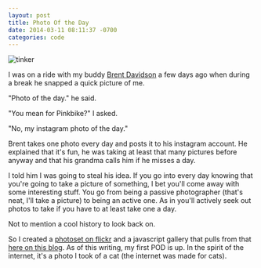 ```yaml
---
layout: post
title: Photo Of the Day
date: 2014-03-11 08:11:37 -0700
categories: code
---
```


![tinker](https://farm8.staticflickr.com/7316/13067793313_351de6f7b5.jpg)

I was on a ride with my buddy [Brent Davidson](http://brentdavidson.me) a few days ago when during a break he snapped a quick picture of me.

"Photo of the day." he said.

"You mean for Pinkbike?" I asked.

"No, my instagram photo of the day."

Brent takes one photo every day and posts it to his instagram account. He explained that it's fun, he was taking at least that many pictures before anyway and that his grandma calls him if he misses a day.

I told him I was going to steal his idea. If you go into every day knowing that you're going to take a picture of something, I bet you'll come away with some interesting stuff. You go from being a passive photographer (that's neat, I'll take a picture) to being an active one. As in you'll actively seek out photos to take if you have to at least take one a day.

Not to mention a cool history to look back on.

So I created a [photoset on flickr](https://secure.flickr.com/photos/103377679@N03/sets/72157642172999344/) and a javascript gallery that pulls from that [here on this blog](http://pedaldrivenprogramming.com/pod/). As of this writing, my first POD is up. In the spirit of the internet, it's a photo I took of a cat (the internet was made for cats).


